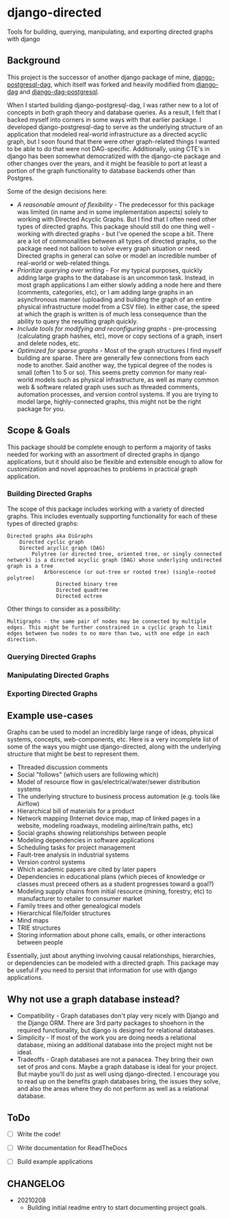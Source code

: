 # django-directed

Tools for building, querying, manipulating, and exporting directed graphs with django

## Background

This project is the successor of another django package of mine, [django-postgresql-dag](https://pypi.org/project/django-postgresql-dag/), which itself was forked and heavily modified from [django-dag](https://pypi.org/project/django-dag/) and [django-dag-postgresql](https://pypi.org/project/django-dag-postgresql/).

When I started building django-postgresql-dag, I was rather new to a lot of concepts in both graph theory and database queries. As a result, I felt that I backed myself into corners in some ways with that earlier package. I developed django-postgresql-dag to serve as the underlying structure of an application that modeled real-world infrastructure as a directed acyclic graph, but I soon found that there were other graph-related things I wanted to be able to do that were not DAG-specific. Additionally, using CTE's in django has been somewhat democratized with the django-cte package and other changes over the years, and it might be feasible to port at least a portion of the graph functionality to database backends other than Postgres.

Some of the design decisions here:
- *A reasonable amount of flexibility* - The predecessor for this package was limited (in name and in some implementation aspects) solely to working with Directed Acyclic Graphs. But I find that I often need other types of directed graphs. This package should still do one thing well - working with directed graphs - but I've opened the scope a bit. There are a lot of commonalities between all types of directed graphs, so the package need not balloon to solve every graph situation or need. Directed graphs in general can solve or model an incredible number of real-world or web-related things.
- *Prioritize querying over writing* - For my typical purposes, quickly adding large graphs to the database is an uncommon task. Instead, in most graph applications I am either slowly adding a node here and there (comments, categories, etc), or I am adding large graphs in an asynchronous manner (uploading and building the graph of an entire physical infrastructure model from a CSV file). In either case, the speed at which the graph is written is of much less consequence than the ability to query the resulting graph quickly.
- *Include tools for modifying and reconfiguring graphs* - pre-processing (calculating graph hashes, etc), move or copy sections of a graph, insert and delete nodes, etc.
- *Optimized for sparse graphs* - Most of the graph structures I find myself building are sparse. There are generally few connections from each node to another. Said another way, the typical degree of the nodes is small (often 1 to 5 or so). This seems pretty common for many real-world models such as physical infrastructure, as well as many common web & software related graph uses such as threaded comments, automation processes, and version control systems. If you are trying to model large, highly-connected graphs, this might not be the right package for you.

## Scope & Goals

This package should be complete enough to perform a majority of tasks needed for working with an assortment of directed graphs in django applications, but it should also be flexible and extensible enough to allow for customization and novel approaches to problems in practical graph application.

### Building Directed Graphs

The scope of this package includes working with a variety of directed graphs. This includes eventually supporting functionality for each of these types of directed graphs:

    Directed graphs aka DiGraphs
        Directed cyclic graph
        Directed acyclic graph (DAG)
            Polytree (or directed tree, oriented tree, or singly connected network) is a directed acyclic graph (DAG) whose underlying undirected graph is a tree
                Arborescence (or out-tree or rooted tree) (single-rooted polytree)
                    Directed binary tree
                    Directed quadtree
                    Directed octree

Other things to consider as a possibility:

    Multigraphs - the same pair of nodes may be connected by multiple edges. This might be further constrained in a cyclic graph to limit edges between two nodes to no more than two, with one edge in each direction.


### Querying Directed Graphs


### Manipulating Directed Graphs


### Exporting Directed Graphs


## Example use-cases

Graphs can be used to model an incredibly large range of ideas, physical systems, concepts, web-components, etc. Here is a very incomplete list of some of the ways you might use django-directed, along with the underlying structure that might be best to represent them.

- Threaded discussion comments
- Social "follows" (which users are following which)
- Model of resource flow in gas/electrical/water/sewer distribution systems
- The underlying structure to business process automation (e.g. tools like Airflow)
- Hierarchical bill of materials for a product
- Network mapping (Internet device map, map of linked pages in a website, modeling roadways, modeling airline/train paths, etc)
- Social graphs showing relationships between people
- Modeling dependencies in software applications
- Scheduling tasks for project management
- Fault-tree analysis in industrial systems
- Version control systems
- Which academic papers are cited by later papers
- Dependencies in educational plans (which pieces of knowledge or classes must preceed others as a student progresses toward a goal?)
- Modeling supply chains from initial resource (mining, forestry, etc) to manufacturer to retailer to consumer market
- Family trees and other genealogical models
- Hierarchical file/folder structures
- Mind maps
- TRIE structures
- Storing information about phone calls, emails, or other interactions between people


Essentially, just about anything involving causal relationships, hierarchies, or dependencies can be modeled with a directed graph. This package may be useful if you need to persist that information for use with django applications.

## Why not use a graph database instead?

- Compatibility - Graph databases don't play very nicely with Django and the Django ORM. There are 3rd party packages to shoehorn in the required functionality, but django is designed for relational databases.
- Simplicity - If most of the work you are doing needs a relational database, mixing an additional database into the project might not be ideal.
- Tradeoffs - Graph databases are not a panacea. They bring their own set of pros and cons. Maybe a graph database is ideal for your project. But maybe you'll do just as well using django-directed. I encourage you to read up on the benefits graph databases bring, the issues they solve, and also the areas where they do not perform as well as a relational database.

## ToDo

- [ ] Write the code!
- [ ] Write documentation for ReadTheDocs
- [ ] Build example applications


## CHANGELOG

- 20210208
    - Building initial readme entry to start documenting project goals.
